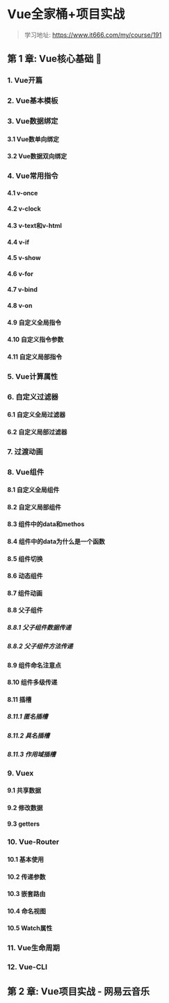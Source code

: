 # Vue全家桶+项目实战

> 学习地址: https://www.it666.com/my/course/191

## 第 1 章: Vue核心基础 🚩

### 1. Vue开篇

### 2. Vue基本模板

### 3. Vue数据绑定

#### 3.1 Vue数单向绑定

#### 3.2 Vue数据双向绑定

### 4. Vue常用指令

#### 4.1 v-once
#### 4.2 v-clock
#### 4.3 v-text和v-html
#### 4.4 v-if
#### 4.5 v-show
#### 4.6 v-for
#### 4.7 v-bind
#### 4.8 v-on
#### 4.9 自定义全局指令
#### 4.10 自定义指令参数
#### 4.11 自定义局部指令



### 5. Vue计算属性



### 6. 自定义过滤器

#### 6.1 自定义全局过滤器

#### 6.2 自定义局部过滤器



### 7. 过渡动画



### 8. Vue组件

#### 8.1 自定义全局组件

#### 8.2 自定义局部组件

#### 8.3 组件中的data和methos

#### 8.4 组件中的data为什么是一个函数

#### 8.5 组件切换

#### 8.6 动态组件

#### 8.7 组件动画

#### 8.8 父子组件

##### 8.8.1 父子组件数据传递

##### 8.8.2 父子组件方法传递

#### 8.9 组件命名注意点

#### 8.10 组件多级传递

#### 8.11 插槽

##### 8.11.1 匿名插槽

##### 8.11.2 具名插槽

##### 8.11.3 作用域插槽

### 9. Vuex

#### 9.1 共享数据

#### 9.2 修改数据

#### 9.3 getters

### 10. Vue-Router

#### 10.1 基本使用

#### 10.2 传递参数

#### 10.3 嵌套路由

#### 10.4 命名视图

#### 10.5 Watch属性

### 11. Vue生命周期



### 12. Vue-CLI



## 第 2 章: Vue项目实战 - 网易云音乐